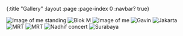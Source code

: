 {:title "Gallery"
 :layout :page
 :page-index 0
 :navbar? true}

<div id="gallery">

![Image of me standing](/img/cira-lucky-1.png)
![Blok M](/img/bw-blok-m-1.jpeg)
![Image of me](/img/bw-lucky-1.jpeg)
![Gavin](/img/gavin-1.jpeg)
![Jakarta](/img/jakarta-1.jpeg)
![MRT](/img/mrt-1.jpeg)
![MRT](/img/mrt-2.jpeg)
![Nadhif concert](/img/nadhif-1.jpeg)
![Surabaya](/img/surabaya-1.jpeg)


</div>
